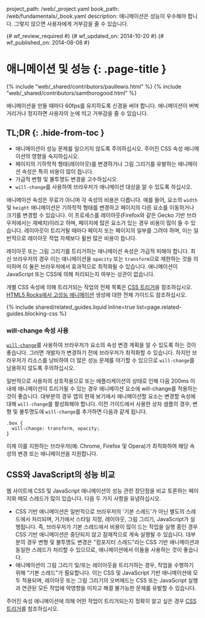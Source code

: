 project_path: /web/_project.yaml
book_path: /web/fundamentals/_book.yaml
description: 애니메이션은 성능이 우수해야 합니다. 그렇지 않으면 사용자에게 거부감을 줄 수 있습니다.

{# wf_review_required #}
{# wf_updated_on: 2014-10-20 #}
{# wf_published_on: 2014-08-08 #}

# 애니메이션 및 성능 {: .page-title }

{% include "web/_shared/contributors/paullewis.html" %}
{% include "web/_shared/contributors/samthorogood.html" %}


애니메이션을 만들 때마다 60fps를 유지하도록 신경을 써야 합니다. 애니메이션이 버벅거리거나 정지하면 사용자의 눈에 띄고 거부감을 줄 수 있습니다.

## TL;DR {: .hide-from-toc }
- 애니메이션이 성능 문제를 일으키지 않도록 주의하십시오. 주어진 CSS 속성 애니메이션의 영향을 숙지하십시오.
- 페이지의 기하학적 형태(레이아웃)를 변경하거나 그림 그리기를 유발하는 애니메이션 속성은 특히 비용이 많이 듭니다.
- 가급적 변형 및 불투명도 변경을 고수하십시오.
- <code>will-change</code>를 사용하여 브라우저가 애니메이션 대상을 알 수 있도록 하십시오.


애니메이션 속성은 무료가 아니며 각 속성의 비용은 다릅니다. 예를 들어, 요소의 `width` 및 `height` 애니메이션은 기하학적 형태를 변경하고 페이지의 다른 요소를 이동하거나 크기를 변경할 수 있습니다. 이 프로세스를 레이아웃(Firefox와 같은 Gecko 기반 브라우저에서는 재배치)이라고 하며, 페이지에 많은 요소가 있는 경우 비용이 많이 들 수 있습니다. 레이아웃이 트리거될 때마다 페이지 또는 페이지의 일부를 그려야 하며, 이는 일반적으로 레이아웃 작업 자체보다 휠씬 많은 비용이 듭니다.

레이아웃 또는 그림 그리기를 트리거하는 애니메이션 속성은 가급적 피해야 합니다. 최신 브라우저의 경우 이는 애니메이션을 `opacity` 또는 `transform`으로 제한하는 것을 의미하며 이 둘은 브라우저에서 효과적으로 최적화될 수 있습니다. 애니메이션이 JavaScript 또는 CSS에 의해 처리되는지 여부는 상관이 없습니다.

개별 CSS 속성에 의해 트리거되는 작업의 전체 목록은 [CSS 트리거](http://csstriggers.com)을 참조하십시오. [HTML5 Rocks에서 고성능 애니메이션](http://www.html5rocks.com/en/tutorials/speed/high-performance-animations/) 생성에 대한 전체 가이드도 참조하십시오.

{% include shared/related_guides.liquid inline=true list=page.related-guides.blocking-css %}

### will-change 속성 사용

[`will-change`](http://dev.w3.org/csswg/css-will-change/)를 사용하여 브라우저가 요소의 속성 변경 계획을 알 수 있도록 하는 것이 좋습니다. 그러면 개발자가 변경하기 전에 브라우저가 최적화할 수 있습니다. 하지만 브라우저가 리소스를 낭비하여 더 많은 성능 문제를 야기할 수 있으므로 `will-change`를 남용하지 않도록 주의하십시오.

일반적으로 사용자의 상호작용으로 또는 애플리케이션의 상태로 인해 다음 200ms 이내에 애니메이션이 트리거될 수 있는 경우 애니메이션 요소에 will-change를 적용하는 것이 좋습니다. 대부분의 경우 앱의 현재 보기에서 애니메이션할 요소는 변경할 속성에 대해 `will-change`를 활성화해야 합니다. 이전 가이드에서 사용한 상자 샘플의 경우, 변형 및 불투명도에 `will-change`를 추가하면 다음과 같게 됩니다.


    .box {
      will-change: transform, opacity;
    }
    

이제 이를 지원하는 브라우저(예: Chrome, Firefox 및 Opera)가 최적화하여 해당 속성의 변경 또는 애니메이션을 지원합니다.

## CSS와 JavaScript의 성능 비교

웹 사이트에 CSS 및 JavaScript 애니메이션의 성능 관련 장단점을 비교 토론하는 페이지와 메모 스레드가 많이 있습니다. 다음 두 가지 사항을 유념하십시오.

* CSS 기반 애니메이션은 일반적으로 브라우저의 '기본 스레드'가 아닌 별도의 스레드에서 처리되며, 거기에서 스타일 지정, 레이아웃, 그림 그리기, JavaScript가 실행됩니다. 즉, 브라우저가 기본 스레드에서 비용이 많이 드는 작업을 실행 중인 경우 CSS 기반 애니메이션은 중단되지 않고 잠재적으로 계속 실행될 수 있습니다. 대부분의 경우 변형 및 불투명도 변경은 "컴포지터 스레드"라는 CSS 기반 애니메이션과 동일한 스레드가 처리할 수 있으므로, 애니메이션에서 이들을 사용하는 것이 좋습니다.
* 애니메이션이 그림 그리기 및/또는 레이아웃을 트리거하는 경우, 작업을 수행하기 위해 "기본 스레드"가 필요합니다. 이는 CSS 및 JavaScript 기반 애니메이션에 모두 적용되며, 레이아웃 또는 그림 그리기의 오버헤드는 CSS 또는 JavaScript 실행과 연관된 모든 작업에 악영향을 미치고 해결 불가능한 문제를 유발할 수 있습니다.

주어진 속성 애니메이션에 의해 어떤 작업이 트리거되는지 정확히 알고 싶은 경우 [CSS 트리거](http://csstriggers.com)를 참조하십시오.


